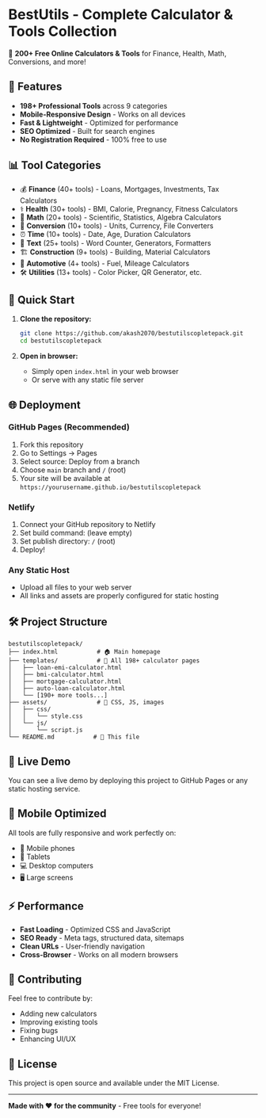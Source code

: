 # BestUtils - Complete Calculator & Tools Collection

🚀 **200+ Free Online Calculators & Tools** for Finance, Health, Math, Conversions, and more!

## 🌟 Features

- **198+ Professional Tools** across 9 categories
- **Mobile-Responsive Design** - Works on all devices
- **Fast & Lightweight** - Optimized for performance
- **SEO Optimized** - Built for search engines
- **No Registration Required** - 100% free to use

## 📊 Tool Categories

- 💰 **Finance** (40+ tools) - Loans, Mortgages, Investments, Tax Calculators
- ⚕️ **Health** (30+ tools) - BMI, Calorie, Pregnancy, Fitness Calculators
- 🧮 **Math** (20+ tools) - Scientific, Statistics, Algebra Calculators
- 🔄 **Conversion** (10+ tools) - Units, Currency, File Converters
- ⏰ **Time** (10+ tools) - Date, Age, Duration Calculators
- 📝 **Text** (25+ tools) - Word Counter, Generators, Formatters
- 🏗️ **Construction** (9+ tools) - Building, Material Calculators
- 🚗 **Automotive** (4+ tools) - Fuel, Mileage Calculators
- 🛠️ **Utilities** (13+ tools) - Color Picker, QR Generator, etc.

## 🚀 Quick Start

1. **Clone the repository:**
   ```bash
   git clone https://github.com/akash2070/bestutilscopletepack.git
   cd bestutilscopletepack
   ```

2. **Open in browser:**
   - Simply open `index.html` in your web browser
   - Or serve with any static file server

## 🌐 Deployment

### GitHub Pages (Recommended)
1. Fork this repository
2. Go to Settings → Pages
3. Select source: Deploy from a branch
4. Choose `main` branch and `/` (root)
5. Your site will be available at `https://yourusername.github.io/bestutilscopletepack`

### Netlify
1. Connect your GitHub repository to Netlify
2. Set build command: (leave empty)
3. Set publish directory: `/` (root)
4. Deploy!

### Any Static Host
- Upload all files to your web server
- All links and assets are properly configured for static hosting

## 🛠️ Project Structure

```
bestutilscopletepack/
├── index.html           # 🏠 Main homepage
├── templates/           # 🧮 All 198+ calculator pages
│   ├── loan-emi-calculator.html
│   ├── bmi-calculator.html
│   ├── mortgage-calculator.html
│   ├── auto-loan-calculator.html
│   └── [190+ more tools...]
├── assets/              # 🎨 CSS, JS, images
│   ├── css/
│   │   └── style.css
│   └── js/
│       └── script.js
└── README.md           # 📖 This file
```

## 🔗 Live Demo

You can see a live demo by deploying this project to GitHub Pages or any static hosting service.

## 📱 Mobile Optimized

All tools are fully responsive and work perfectly on:
- 📱 Mobile phones
- 📱 Tablets  
- 💻 Desktop computers
- 🖥️ Large screens

## ⚡ Performance

- **Fast Loading** - Optimized CSS and JavaScript
- **SEO Ready** - Meta tags, structured data, sitemaps
- **Clean URLs** - User-friendly navigation
- **Cross-Browser** - Works on all modern browsers

## 🤝 Contributing

Feel free to contribute by:
- Adding new calculators
- Improving existing tools
- Fixing bugs
- Enhancing UI/UX

## 📄 License

This project is open source and available under the MIT License.

---

**Made with ❤️ for the community** - Free tools for everyone!
